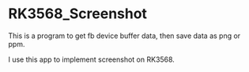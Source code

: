 # RK3568_Screenshot

This is a program to get fb device buffer data, then save data as png or ppm.

I use this app to implement screenshot on RK3568.